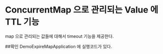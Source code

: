 # ConcurrentMap 으로 관리되는 Value 에 TTL 기능

map 으로 관리되는 값들에 대해서 timeout 기능을 제공한다. 

##확인
DemoExpireMapApplication 에 실행코드가 있다. 

